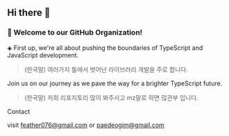 ## Hi there 👋

### 🚀 Welcome to our GitHub Organization!

◈ First up, we're all about pushing the boundaries of TypeScript and JavaScript development.

>  (한국말) 여러가지 틀에서 벗어난 라이브러리 개발을 주로 합니다.

Join us on our journey as we pave the way for a brighter TypeScript future.
> (한국말) 저희 리포지토리 많이 봐주시고 mz말로 하면 많관부 입니다.

Contact

visit <feather076@gmail.com> or <paedeogim@gmail.com>
